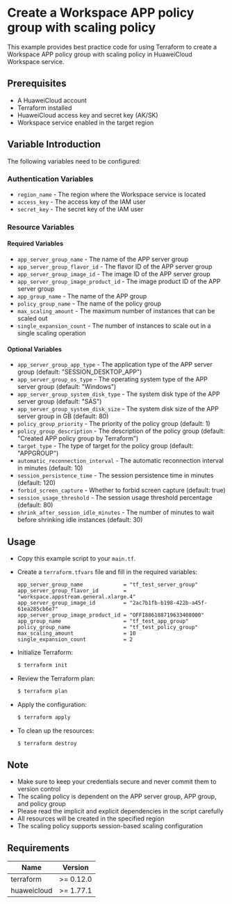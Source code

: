# Create a Workspace APP policy group with scaling policy

This example provides best practice code for using Terraform to create a Workspace APP policy group with scaling policy
in HuaweiCloud Workspace service.

## Prerequisites

* A HuaweiCloud account
* Terraform installed
* HuaweiCloud access key and secret key (AK/SK)
* Workspace service enabled in the target region

## Variable Introduction

The following variables need to be configured:

### Authentication Variables

* `region_name` - The region where the Workspace service is located
* `access_key` - The access key of the IAM user
* `secret_key` - The secret key of the IAM user

### Resource Variables

#### Required Variables

* `app_server_group_name` - The name of the APP server group
* `app_server_group_flavor_id` - The flavor ID of the APP server group
* `app_server_group_image_id` - The image ID of the APP server group
* `app_server_group_image_product_id` - The image product ID of the APP server group
* `app_group_name` - The name of the APP group
* `policy_group_name` - The name of the policy group
* `max_scaling_amount` - The maximum number of instances that can be scaled out
* `single_expansion_count` - The number of instances to scale out in a single scaling operation

#### Optional Variables

* `app_server_group_app_type` - The application type of the APP server group (default: "SESSION_DESKTOP_APP")
* `app_server_group_os_type` - The operating system type of the APP server group (default: "Windows")
* `app_server_group_system_disk_type` - The system disk type of the APP server group (default: "SAS")
* `app_server_group_system_disk_size` - The system disk size of the APP server group in GB (default: 80)
* `policy_group_priority` - The priority of the policy group (default: 1)
* `policy_group_description` - The description of the policy group (default: "Created APP policy group by Terraform")
* `target_type` - The type of target for the policy group (default: "APPGROUP")
* `automatic_reconnection_interval` - The automatic reconnection interval in minutes (default: 10)
* `session_persistence_time` - The session persistence time in minutes (default: 120)
* `forbid_screen_capture` - Whether to forbid screen capture (default: true)
* `session_usage_threshold` - The session usage threshold percentage (default: 80)
* `shrink_after_session_idle_minutes` - The number of minutes to wait before shrinking idle instances (default: 30)

## Usage

* Copy this example script to your `main.tf`.

* Create a `terraform.tfvars` file and fill in the required variables:

  ```hcl
  app_server_group_name             = "tf_test_server_group"
  app_server_group_flavor_id        = "workspace.appstream.general.xlarge.4"
  app_server_group_image_id         = "2ac7b1fb-b198-422b-a45f-61ea285cb6e7"
  app_server_group_image_product_id = "OFFI886188719633408000"
  app_group_name                    = "tf_test_app_group"
  policy_group_name                 = "tf_test_policy_group"
  max_scaling_amount                = 10
  single_expansion_count            = 2
  ```

* Initialize Terraform:

  ```bash
  $ terraform init
  ```

* Review the Terraform plan:

  ```bash
  $ terraform plan
  ```

* Apply the configuration:

  ```bash
  $ terraform apply
  ```

* To clean up the resources:

  ```bash
  $ terraform destroy
  ```

## Note

* Make sure to keep your credentials secure and never commit them to version control
* The scaling policy is dependent on the APP server group, APP group, and policy group
* Please read the implicit and explicit dependencies in the script carefully
* All resources will be created in the specified region
* The scaling policy supports session-based scaling configuration

## Requirements

| Name | Version |
| ---- | ---- |
| terraform | >= 0.12.0 |
| huaweicloud | >= 1.77.1 |
